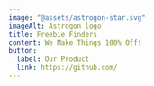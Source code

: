 ```yaml
---
image: "@assets/astrogon-star.svg"
imageAlt: Astrogon logo
title: Freebie Finders
content: We Make Things 100% Off!
button:
  label: Our Product
  link: https://github.com/
---
```

